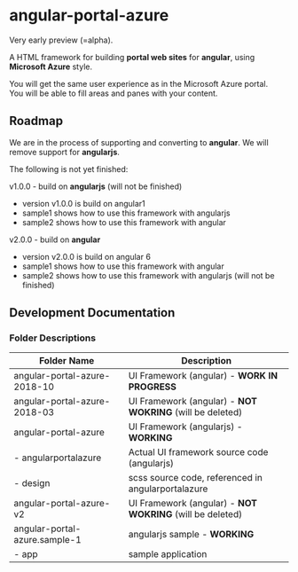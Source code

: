 # angular-portal-azure

Very early preview (=alpha).

A HTML framework for building **portal web sites** for **angular**, using **Microsoft Azure** style.

You will get the same user experience as in the Microsoft Azure portal.  
You will be able to fill areas and panes with your content.

## Roadmap

We are in the process of supporting and converting to **angular**.
We will remove support for **angularjs**.

The following is not yet finished:

v1.0.0 - build on **angularjs** (will not be finished)
- version v1.0.0 is build on angular1
- sample1 shows how to use this framework with angularjs
- sample2 shows how to use this framework with angular

v2.0.0 - build on **angular**
- version v2.0.0 is build on angular 6
- sample1 shows how to use this framework with angular
- sample2 shows how to use this framework with angularjs (will not be finished)


## Development Documentation

### Folder Descriptions

| Folder Name                        | Description                                                    |
| ---------------------------------- | -------------------------------------------------------------- |
| angular-portal-azure-2018-10       | UI Framework (angular) - **WORK IN PROGRESS**                  |
| angular-portal-azure-2018-03       | UI Framework (angular) - **NOT WOKRING** (will be deleted)     |
| angular-portal-azure               | UI Framework (angularjs) - **WORKING**                         |
| - angularportalazure               | Actual UI framework source code (angularjs)                    |
| - design                           | scss source code, referenced in angularportalazure             |
| angular-portal-azure-v2            | UI Framework (angular) - **NOT WOKRING** (will be deleted)     |
| angular-portal-azure.sample-1      | angularjs sample - **WORKING**                                 |
| - app                              | sample application                                             |
